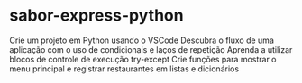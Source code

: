# sabor-express-python
 
Crie um projeto em Python usando o VSCode
Descubra o fluxo de uma aplicação com o uso de condicionais e laços de repetição
Aprenda a utilizar blocos de controle de execução try-except
Crie funções para mostrar o menu principal e registrar restaurantes em listas e dicionários
